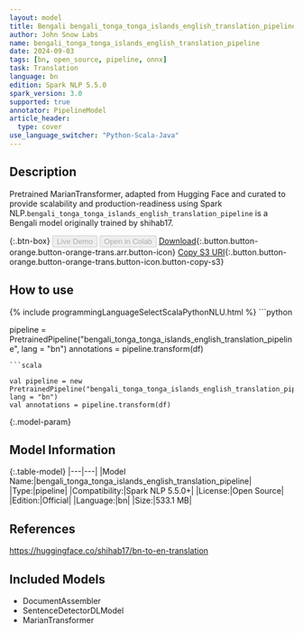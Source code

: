 ```yaml
---
layout: model
title: Bengali bengali_tonga_tonga_islands_english_translation_pipeline pipeline MarianTransformer from shihab17
author: John Snow Labs
name: bengali_tonga_tonga_islands_english_translation_pipeline
date: 2024-09-03
tags: [bn, open_source, pipeline, onnx]
task: Translation
language: bn
edition: Spark NLP 5.5.0
spark_version: 3.0
supported: true
annotator: PipelineModel
article_header:
  type: cover
use_language_switcher: "Python-Scala-Java"
---
```


## Description

Pretrained MarianTransformer, adapted from Hugging Face and curated to provide scalability and production-readiness using Spark NLP.`bengali_tonga_tonga_islands_english_translation_pipeline` is a Bengali model originally trained by shihab17.

{:.btn-box}
<button class="button button-orange" disabled>Live Demo</button>
<button class="button button-orange" disabled>Open in Colab</button>
[Download](https://s3.amazonaws.com/auxdata.johnsnowlabs.com/public/models/bengali_tonga_tonga_islands_english_translation_pipeline_bn_5.5.0_3.0_1725404151820.zip){:.button.button-orange.button-orange-trans.arr.button-icon}
[Copy S3 URI](s3://auxdata.johnsnowlabs.com/public/models/bengali_tonga_tonga_islands_english_translation_pipeline_bn_5.5.0_3.0_1725404151820.zip){:.button.button-orange.button-orange-trans.button-icon.button-copy-s3}

## How to use



<div class="tabs-box" markdown="1">
{% include programmingLanguageSelectScalaPythonNLU.html %}
```python

pipeline = PretrainedPipeline("bengali_tonga_tonga_islands_english_translation_pipeline", lang = "bn")
annotations =  pipeline.transform(df)   

```
```scala

val pipeline = new PretrainedPipeline("bengali_tonga_tonga_islands_english_translation_pipeline", lang = "bn")
val annotations = pipeline.transform(df)

```
</div>

{:.model-param}
## Model Information

{:.table-model}
|---|---|
|Model Name:|bengali_tonga_tonga_islands_english_translation_pipeline|
|Type:|pipeline|
|Compatibility:|Spark NLP 5.5.0+|
|License:|Open Source|
|Edition:|Official|
|Language:|bn|
|Size:|533.1 MB|

## References

https://huggingface.co/shihab17/bn-to-en-translation

## Included Models

- DocumentAssembler
- SentenceDetectorDLModel
- MarianTransformer